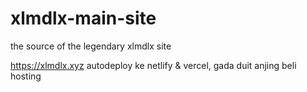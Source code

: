 # xlmdlx-main-site
the source of the legendary xlmdlx site

https://xlmdlx.xyz
autodeploy ke netlify & vercel, gada duit anjing beli hosting
